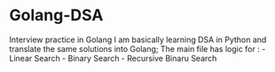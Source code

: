 # Golang-DSA
Interview practice in Golang
I am basically learning DSA in Python and translate the same solutions into Golang;
The main file has logic for :
    - Linear Search
    - Binary Search
    - Recursive Binaru Search

